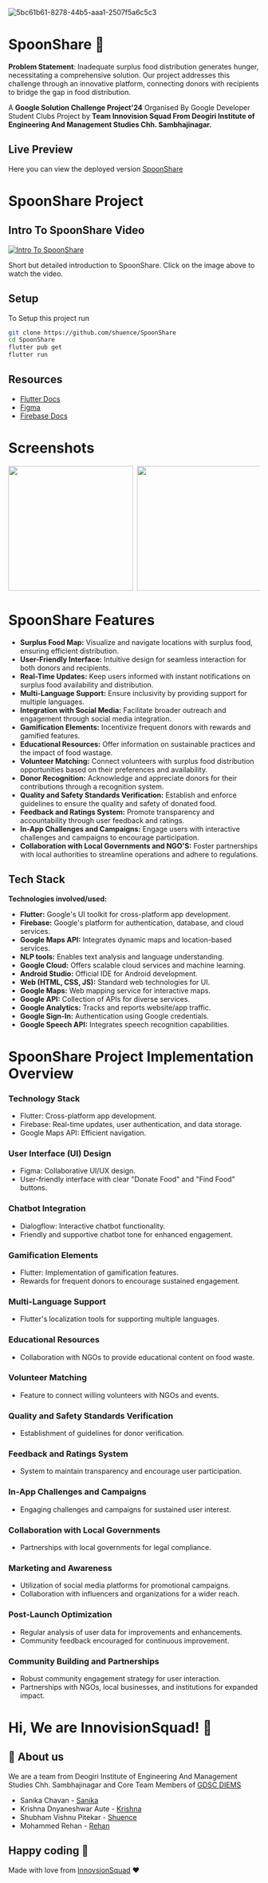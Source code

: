 ![5bc61b61-8278-44b5-aaa1-2507f5a6c5c3](https://github.com/shuence/SpoonShare/assets/65482186/97a36226-13be-428b-98ff-c2db9008dd63)
# SpoonShare 🥣

**Problem Statement**: Inadequate surplus food distribution generates hunger, necessitating a comprehensive solution. Our project addresses this challenge through an innovative platform, connecting donors with recipients to bridge the gap in food distribution.

A **Google Solution Challenge Project'24** Organised By Google Developer Student Clubs Project by **Team Innovision Squad From Deogiri Institute of Engineering And Management Studies Chh. Sambhajinagar.**

##

## Live Preview

Here you can view the deployed version
[SpoonShare](https://spoonshare-meals.web.app/)


# SpoonShare Project

## Intro To SpoonShare Video

[![Intro To SpoonShare](https://github.com/shuence/SpoonShare/assets/65482186/499f16d8-d481-4c7e-822b-7595897cac2f)
](https://www.youtube.com/watch?v=IKbxF7SYE3Q&ab_channel=SanikaChavan)



Short but detailed introduction to SpoonShare. Click on the image above to watch the video.


## Setup

To Setup this project run

```bash
git clone https://github.com/shuence/SpoonShare
cd SpoonShare
flutter pub get
flutter run
```

## Resources

- [Flutter Docs](https://docs.flutter.dev/)
- [Figma](https://help.figma.com/hc/en-us)
- [Firebase Docs](https://firebase.google.com/docs)

# Screenshots
<pre>
<img src="https://i.postimg.cc/zvNsC3YQ/Whats-App-Image-2024-01-21-at-11-51-30-PM.jpg" width="250"> <img src="https://i.postimg.cc/prBgqx2L/Whats-App-Image-2024-01-21-at-11-52-56-PM.jpg" width="250"> <img src="https://i.postimg.cc/dtsMD7Bk/Whats-App-Image-2024-01-21-at-11-53-15-PM.jpg"  width="250"> <img src="https://i.postimg.cc/nVYbHKvf/Whats-App-Image-2024-01-21-at-11-53-28-PM.jpg" width="250"> <img src="https://i.postimg.cc/Cx8YyRsR/photo-2024-01-22-00-07-02.jpg" width="250"> <img src="https://i.postimg.cc/SNdgV0cx/Screenshot-1705918832.png" width="250" <img src="https://i.postimg.cc/W1FyC08Z/photo-2024-01-21-23-46-35.jpg" width="250"> <img src="https://i.postimg.cc/HxbG8XR5/Whats-App-Image-2024-01-21-at-11-54-05-PM.jpg" width="250">  <img src="https://i.postimg.cc/HsLR0q7B/photo-2024-01-21-23-46-40.jpg" width="250"> 
</pre>
# SpoonShare Features

- **Surplus Food Map:** Visualize and navigate locations with surplus food, ensuring efficient distribution.
- **User-Friendly Interface:** Intuitive design for seamless interaction for both donors and recipients.
- **Real-Time Updates:** Keep users informed with instant notifications on surplus food availability and distribution.
- **Multi-Language Support:** Ensure inclusivity by providing support for multiple languages.
- **Integration with Social Media:** Facilitate broader outreach and engagement through social media integration.
- **Gamification Elements:** Incentivize frequent donors with rewards and gamified features.
- **Educational Resources:** Offer information on sustainable practices and the impact of food wastage.
- **Volunteer Matching:** Connect volunteers with surplus food distribution opportunities based on their preferences and availability.
- **Donor Recognition:** Acknowledge and appreciate donors for their contributions through a recognition system.
- **Quality and Safety Standards Verification:** Establish and enforce guidelines to ensure the quality and safety of donated food.
- **Feedback and Ratings System:** Promote transparency and accountability through user feedback and ratings.
- **In-App Challenges and Campaigns:** Engage users with interactive challenges and campaigns to encourage participation.
- **Collaboration with Local Governments and NGO'S:** Foster partnerships with local authorities to streamline operations and adhere to regulations.
## Tech Stack
**Technologies involved/used:**
- **Flutter:** Google's UI toolkit for cross-platform app development.
- **Firebase:** Google's platform for authentication, database, and cloud services.
- **Google Maps API:** Integrates dynamic maps and location-based services.
- **NLP tools:** Enables text analysis and language understanding.
- **Google Cloud:** Offers scalable cloud services and machine learning.
- **Android Studio:** Official IDE for Android development.
- **Web (HTML, CSS, JS):** Standard web technologies for UI.
- **Google Maps:** Web mapping service for interactive maps.
- **Google API:** Collection of APIs for diverse services.
- **Google Analytics:** Tracks and reports website/app traffic.
- **Google Sign-In:** Authentication using Google credentials.
- **Google Speech API:** Integrates speech recognition capabilities.
# SpoonShare Project Implementation Overview

### Technology Stack
- Flutter: Cross-platform app development.
- Firebase: Real-time updates, user authentication, and data storage.
- Google Maps API: Efficient navigation.

### User Interface (UI) Design
- Figma: Collaborative UI/UX design.
- User-friendly interface with clear "Donate Food" and "Find Food" buttons.

### Chatbot Integration
- Dialogflow: Interactive chatbot functionality.
- Friendly and supportive chatbot tone for enhanced engagement.

### Gamification Elements
- Flutter: Implementation of gamification features.
- Rewards for frequent donors to encourage sustained engagement.

### Multi-Language Support
- Flutter's localization tools for supporting multiple languages.

### Educational Resources
- Collaboration with NGOs to provide educational content on food waste.

### Volunteer Matching
- Feature to connect willing volunteers with NGOs and events.

### Quality and Safety Standards Verification
- Establishment of guidelines for donor verification.

### Feedback and Ratings System
- System to maintain transparency and encourage user participation.

### In-App Challenges and Campaigns
- Engaging challenges and campaigns for sustained user interest.

### Collaboration with Local Governments
- Partnerships with local governments for legal compliance.

### Marketing and Awareness
- Utilization of social media platforms for promotional campaigns.
- Collaboration with influencers and organizations for a wider reach.

### Post-Launch Optimization
- Regular analysis of user data for improvements and enhancements.
- Community feedback encouraged for continuous improvement.

### Community Building and Partnerships
- Robust community engagement strategy for user interaction.
- Partnerships with NGOs, local businesses, and institutions for expanded impact.

# Hi, We are InnovisionSquad! 👋


## 🚀 About us

We are a team from Deogiri Institute of Engineering And Management Studies Chh. Sambhajinagar and Core Team Members of [GDSC DIEMS](https://gdsc.community.dev/deogiri-institute-of-engineering-and-management-studies-aurangabad/)

- Sanika Chavan - [Sanika](https://linkedin.com/in/sanika-chavan-52457b236/)
- Krishna Dnyaneshwar Aute - [Krishna](https://www.linkedin.com/in/krishna-aute-195b2b135/)
- Shubham Vishnu Pitekar - [Shuence](https://shuence.com)
- Mohammed Rehan - [Rehan](https://www.linkedin.com/in/mdrehan15/)

## Happy coding 💯

Made with love from [InnovsionSquad]() ❤️
